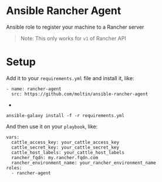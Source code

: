 # Ansible Rancher Agent

Ansible role to register your machine to a Rancher server

> Note: This only works for `v1` of Rancher API

# Setup

Add it to your `requirements.yml` file and install it, like:

```
- name: rancher-agent
  src: https://github.com/moltin/ansible-rancher-agent
```

+

```
ansible-galaxy install -f -r requirements.yml
```

And then use it on your `playbook`, like:

```
vars:
  cattle_access_key: your_cattle_access_key
  cattle_secret_key: your_cattle_secret_key
  cattle_host_labels: your_cattle_host_labels
  rancher_fqdn: my.rancher.fqdn.com
  rancher_environment_name: your_rancher_environment_name
roles:
  - rancher-agent
```
